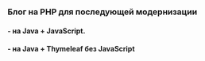 ### Блог на PHP для последующей модернизации 
#### - на Java + JavaScript.
#### - на Java + Thymeleaf без JavaScript
